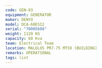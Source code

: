 ```yaml
---
code: GEN-03
equipment: GENERATOR
maker: DENYO
model: DCA-60ESI2
serial: "70005608"
weight: 1120 KG
capacity: 60 Kva
team: Electrical Team
location: MALOLOS PR7-75 MTS9 (BUILDING)
remarks: OPERATIONAL
tags: list
---
```

